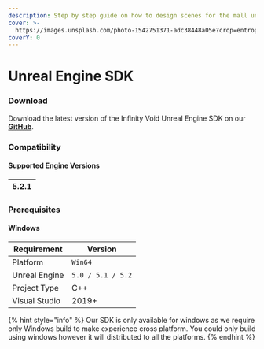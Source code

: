 ```yaml
---
description: Step by step guide on how to design scenes for the mall units.
cover: >-
  https://images.unsplash.com/photo-1542751371-adc38448a05e?crop=entropy&cs=tinysrgb&fm=jpg&ixid=MnwxOTcwMjR8MHwxfHNlYXJjaHwzfHxnYW1pbmd8ZW58MHx8fHwxNjYzOTI1MzI5&ixlib=rb-1.2.1&q=80
coverY: 0
---
```


# Unreal Engine SDK

### Download[​](https://docs.inworld.ai/docs/tutorial-integrations/unreal-engine#download) <a href="#download" id="download"></a>

Download the latest version of the Infinity Void Unreal Engine SDK on our [**GitHub**](https://github.com/infinity-void-metaverse/infinityvoid-unreal-sdk).

### Compatibility[​](https://docs.inworld.ai/docs/tutorial-integrations/unreal-engine#compatibility) <a href="#compatibility" id="compatibility"></a>

#### Supported  Engine Versions[​](https://docs.inworld.ai/docs/tutorial-integrations/unreal-engine#supported-platforms) <a href="#supported-platforms" id="supported-platforms"></a>

| 5.2.1 |
| ----- |

### Prerequisites <a href="#prerequisites" id="prerequisites"></a>

#### Windows[​](https://docs.inworld.ai/docs/tutorial-integrations/unreal-engine#windows) <a href="#windows" id="windows"></a>

| Requirement   | Version           |
| ------------- | ----------------- |
| Platform      | `Win64`           |
| Unreal Engine | `5.0 / 5.1 / 5.2` |
| Project Type  | C++               |
| Visual Studio | 2019+             |

{% hint style="info" %}
Our SDK is only available for windows as we require only Windows build to make experience cross platform. You could only build using windows however it will distributed to all the platforms.
{% endhint %}

